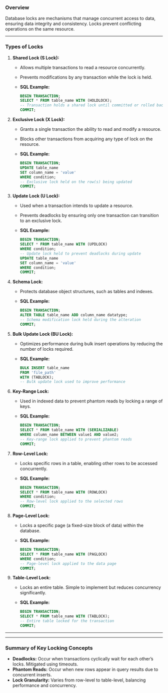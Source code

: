 ### Overview

Database locks are mechanisms that manage concurrent access to data, ensuring data integrity and consistency. Locks prevent conflicting operations on the same resource.

---
### **Types of Locks**

1. **Shared Lock (S Lock):**
    - Allows multiple transactions to read a resource concurrently.
    - Prevents modifications by any transaction while the lock is held.
    - **SQL Example:**
        
        ```sql
        BEGIN TRANSACTION;
        SELECT * FROM table_name WITH (HOLDLOCK);
        -- Transaction holds a shared lock until committed or rolled back
        COMMIT;
        ```
        
2. **Exclusive Lock (X Lock):**
    - Grants a single transaction the ability to read and modify a resource.
    - Blocks other transactions from acquiring any type of lock on the resource.
    - **SQL Example:**
        
        ```sql
        BEGIN TRANSACTION;
        UPDATE table_name
        SET column_name = 'value'
        WHERE condition;
        -- Exclusive lock held on the row(s) being updated
        COMMIT;
        ```
        
3. **Update Lock (U Lock):**
    - Used when a transaction intends to update a resource.
    - Prevents deadlocks by ensuring only one transaction can transition to an exclusive lock.
    - **SQL Example:**
        
        ```sql
        BEGIN TRANSACTION;
        SELECT * FROM table_name WITH (UPDLOCK)
        WHERE condition;
        -- Update lock held to prevent deadlocks during update
        UPDATE table_name
        SET column_name = 'value'
        WHERE condition;
        COMMIT;
        ```
        
4. **Schema Lock:**
    - Protects database object structures, such as tables and indexes.
    - **SQL Example:**
        
        ```sql
        BEGIN TRANSACTION;
        ALTER TABLE table_name ADD column_name datatype;
        -- Schema modification lock held during the alteration
        COMMIT;
        ```
        
5. **Bulk Update Lock (BU Lock):**
    - Optimizes performance during bulk insert operations by reducing the number of locks required.
    - **SQL Example:**
        
        ```sql
        BULK INSERT table_name
        FROM 'file_path'
        WITH (TABLOCK);
        -- Bulk update lock used to improve performance
        ```
        
6. **Key-Range Lock:**
    - Used in indexed data to prevent phantom reads by locking a range of keys.
    - **SQL Example:**
        
        ```sql
        BEGIN TRANSACTION;
        SELECT * FROM table_name WITH (SERIALIZABLE)
        WHERE column_name BETWEEN value1 AND value2;
        -- Key-range lock applied to prevent phantom reads
        COMMIT;
        ```
        
7. **Row-Level Lock:**
    - Locks specific rows in a table, enabling other rows to be accessed concurrently.
    - **SQL Example:**
        
        ```sql
        BEGIN TRANSACTION;
        SELECT * FROM table_name WITH (ROWLOCK)
        WHERE condition;
        -- Row-level lock applied to the selected rows
        COMMIT;
        ```
        
8. **Page-Level Lock:**
    - Locks a specific page (a fixed-size block of data) within the database.
    - **SQL Example:**
        
        ```sql
        BEGIN TRANSACTION;
        SELECT * FROM table_name WITH (PAGLOCK)
        WHERE condition;
        -- Page-level lock applied to the data page
        COMMIT;
        ```
        
9. **Table-Level Lock:**
    - Locks an entire table. Simple to implement but reduces concurrency significantly.
    - **SQL Example:**
        
        ```sql
        BEGIN TRANSACTION;
        SELECT * FROM table_name WITH (TABLOCK);
        -- Entire table locked for the transaction
        COMMIT;
        ```

---


---
### **Summary of Key Locking Concepts**

- **Deadlocks:** Occur when transactions cyclically wait for each other’s locks. Mitigated using timeouts.
- **Phantom Reads:** Occur when new rows appear in query results due to concurrent inserts.
- **Lock Granularity:** Varies from row-level to table-level, balancing performance and concurrency.